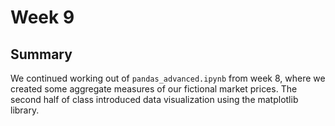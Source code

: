 # Week 9

## Summary

We continued working out of `pandas_advanced.ipynb` from week 8, where we created some aggregate measures of our fictional market prices. The second half of class introduced data visualization using the matplotlib library.

